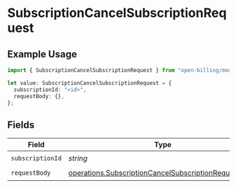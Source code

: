 # SubscriptionCancelSubscriptionRequest

## Example Usage

```typescript
import { SubscriptionCancelSubscriptionRequest } from "open-billing/models/operations";

let value: SubscriptionCancelSubscriptionRequest = {
  subscriptionId: "<id>",
  requestBody: {},
};
```

## Fields

| Field                                                                                                                        | Type                                                                                                                         | Required                                                                                                                     | Description                                                                                                                  |
| ---------------------------------------------------------------------------------------------------------------------------- | ---------------------------------------------------------------------------------------------------------------------------- | ---------------------------------------------------------------------------------------------------------------------------- | ---------------------------------------------------------------------------------------------------------------------------- |
| `subscriptionId`                                                                                                             | *string*                                                                                                                     | :heavy_check_mark:                                                                                                           | N/A                                                                                                                          |
| `requestBody`                                                                                                                | [operations.SubscriptionCancelSubscriptionRequestBody](../../models/operations/subscriptioncancelsubscriptionrequestbody.md) | :heavy_check_mark:                                                                                                           | N/A                                                                                                                          |
